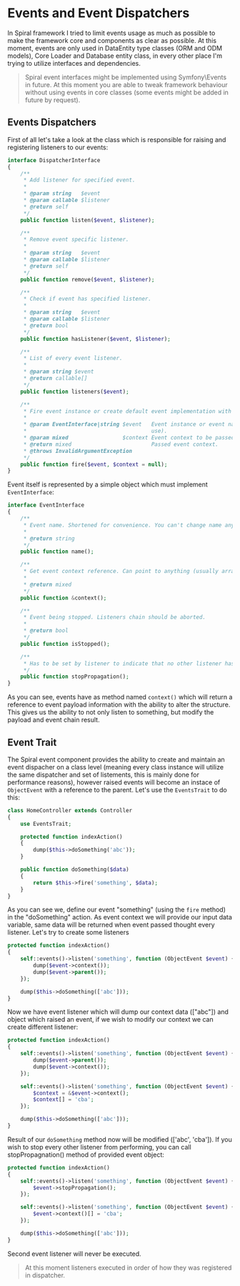 # Events and Event Dispatchers
In Spiral framework I tried to limit events usage as much as possible to make the framework core and components as clear as possible. At this moment, events are only used in DataEntity type classes (ORM and ODM models), Core Loader and Database entity class, in every other place I'm trying to utilize interfaces and dependencies. 

> Spiral event interfaces might be implemented using Symfony\Events in future. At this moment you are able to tweak framework behaviour without using events in core classes (some events might be added in future by request).

## Events Dispatchers
First of all let's take a look at the class which is responsible for raising and registering listeners to our events:

```php
interface DispatcherInterface
{
    /**
     * Add listener for specified event.
     *
     * @param string   $event
     * @param callable $listener
     * @return self
     */
    public function listen($event, $listener);

    /**
     * Remove event specific listener.
     *
     * @param string   $event
     * @param callable $listener
     * @return self
     */
    public function remove($event, $listener);

    /**
     * Check if event has specified listener.
     *
     * @param string   $event
     * @param callable $listener
     * @return bool
     */
    public function hasListener($event, $listener);

    /**
     * List of every event listener.
     *
     * @param string $event
     * @return callable[]
     */
    public function listeners($event);

    /**
     * Fire event instance or create default event implementation with specified context.
     *
     * @param EventInterface|string $event   Event instance or event name (default implementation to
     *                                       use).
     * @param mixed                 $context Event context to be passed.
     * @return mixed                         Passed event context.
     * @throws InvalidArgumentException
     */
    public function fire($event, $context = null);
}
```

Event itself is represented by a simple object which must implement `EventInterface`:

```php
interface EventInterface
{
    /**
     * Event name. Shortened for convenience. You can't change name anyway.
     *
     * @return string
     */
    public function name();

    /**
     * Get event context reference. Can point to anything (usually array) and should be editable.
     *
     * @return mixed
     */
    public function &context();

    /**
     * Event being stopped. Listeners chain should be aborted.
     *
     * @return bool
     */
    public function isStopped();

    /**
     * Has to be set by listener to indicate that no other listener has to be executed.
     */
    public function stopPropagation();
}
```

As you can see, events have as method named `context()` which will return a reference to event payload information with the ability to alter the structure. This gives us the ability to not only listen to something, but modify the payload and event chain result.

## Event Trait
The Spiral event component provides the ability to create and maintain an event dispacher on a class level (meaning every class instance will utilize the same dispatcher and set of listements, this is mainly done for performance reasons), however raised events will become an instace of `ObjectEvent` with a reference to the parent. Let's use the `EventsTrait` to do this:

```php
class HomeController extends Controller
{
    use EventsTrait;

    protected function indexAction()
    {
        dump($this->doSomething('abc'));
    }

    public function doSomething($data)
    {
        return $this->fire('something', $data);
    }
}
```

As you can see we, define our event "something" (using the `fire` method) in the "doSomething" action. As event context we will provide our input data variable, same data will be returned when event passed thought every listener. Let's try to create some listeners

```php
protected function indexAction()
{
    self::events()->listen('something', function (ObjectEvent $event) {
        dump($event->context());
        dump($event->parent());
    });

    dump($this->doSomething(['abc']));
}
```

Now we have event listener which will dump our context data (["abc"]) and object which raised an event, if we wish to modify our context we can create different listener:

```php
protected function indexAction()
{
    self::events()->listen('something', function (ObjectEvent $event) {
        dump($event->parent());
        dump($event->context());
    });

    self::events()->listen('something', function (ObjectEvent $event) {
        $context = &$event->context();
        $context[] = 'cba';
    });

    dump($this->doSomething(['abc']));
}
```

Result of our `doSomething` method now will be modified (['abc', 'cba']). If you wish to stop every other listener from performing, you can call stopPropagnation() method of provided event object:

```php
protected function indexAction()
{
    self::events()->listen('something', function (ObjectEvent $event) {
        $event->stopPropagation();
    });

    self::events()->listen('something', function (ObjectEvent $event) {
        $event->context()[] = 'cba';
    });

    dump($this->doSomething(['abc']));
}
```

Second event listener will never be executed.
> At this moment listeners executed in order of how they was registered in dispatcher.
